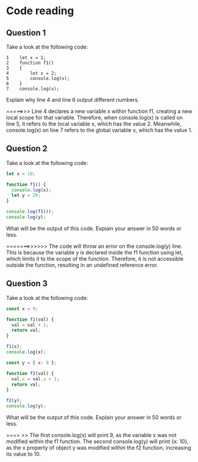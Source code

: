 # Code reading

## Question 1

Take a look at the following code:

```
1    let x = 1;
2    function f1()
3    {
4        let x = 2;
5        console.log(x);
6    }
7    console.log(x);
```

Explain why line 4 and line 6 output different numbers.

=====>>> Line 4 declares a new variable x within function f1, creating a new local scope for that variable. Therefore, when console.log(x) is called on line 5, it refers to the local variable x, which has the value 2. Meanwhile, console.log(x) on line 7 refers to the global variable x, which has the value 1.


## Question 2

Take a look at the following code:

```js
let x = 10;

function f1() {
  console.log(x);
  let y = 20;
}

console.log(f1());
console.log(y);
```

What will be the output of this code. Explain your answer in 50 words or less.

=======>>>>>> The code will throw an error on the console.log(y) line. This is because the variable y is declared inside the f1 function using let, which limits it to the scope of the function. Therefore, it is not accessible outside the function, resulting in an undefined reference error.

## Question 3

Take a look at the following code:

```js
const x = 9;

function f1(val) {
  val = val + 1;
  return val;
}

f1(x);
console.log(x);

const y = { x: 9 };

function f2(val) {
  val.x = val.x + 1;
  return val;
}

f2(y);
console.log(y);
```

What will be the output of this code. Explain your answer in 50 words or less.

==== >> The first console.log(x) will print 9, as the variable x was not modified within the f1 function. The second console.log(y) will print {x: 10}, as the x property of object y was modified within the f2 function, increasing its value to 10.
